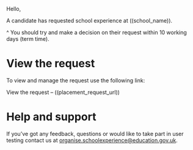 Hello,

A candidate has requested school experience at ((school_name)).

^ You should try and make a decision on their request within 10 working days (term time).

# View the request 
 
To view and manage the request use the following link:

View the request – ((placement_request_url))

# Help and support
 
If you’ve got any feedback, questions or would like to take part in user testing contact us at organise.schoolexperience@education.gov.uk.